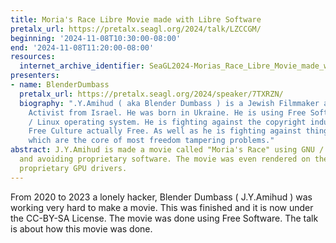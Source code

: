```yaml
---
title: Moria's Race Libre Movie made with Libre Software
pretalx_url: https://pretalx.seagl.org/2024/talk/LZCCGM/
beginning: '2024-11-08T10:30:00-08:00'
end: '2024-11-08T11:20:00-08:00'
resources:
  internet_archive_identifier: SeaGL2024-Morias_Race_Libre_Movie_made_with_Libre_Software
presenters:
- name: BlenderDumbass
  pretalx_url: https://pretalx.seagl.org/2024/speaker/7TXRZN/
  biography: ".Y.Amihud ( aka Blender Dumbass ) is a Jewish Filmmaker and Freedom
    Activist from Israel. He was born in Ukraine. He is using Free Software and GNU
    / Linux operating system. He is fighting against the copyright industry to make
    Free Culture actually Free. As well as he is fighting against things like Paternalism
    which are the core of most freedom tampering problems."
abstract: J.Y.Amihud is made a movie called "Moria's Race" using GNU / Linux, Blender
  and avoiding proprietary software. The movie was even rendered on the CPU to avoid
  proprietary GPU drivers.
---
```


From 2020 to 2023 a lonely hacker, Blender Dumbass ( J.Y.Amihud ) was working very hard to make a movie. This was finished and it is now under the CC-BY-SA License. The movie was done using Free Software. The talk is about how this movie was done.
